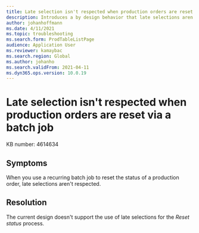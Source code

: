 ```yaml
---
title: Late selection isn't respected when production orders are reset via a batch job
description: Introduces a by design behavior that late selections aren't respected when you use a recurring batch job to reset the status of a production order.
author: johanhoffmann
ms.date: 4/11/2021
ms.topic: troubleshooting
ms.search.form: ProdTableListPage
audience: Application User
ms.reviewer: kamaybac
ms.search.region: Global
ms.author: johanho
ms.search.validFrom: 2021-04-11
ms.dyn365.ops.version: 10.0.19
---
```


# Late selection isn't respected when production orders are reset via a batch job

KB number: 4614634

## Symptoms

When you use a recurring batch job to reset the status of a production order, late selections aren't respected.

## Resolution

The current design doesn't support the use of late selections for the *Reset status* process.

